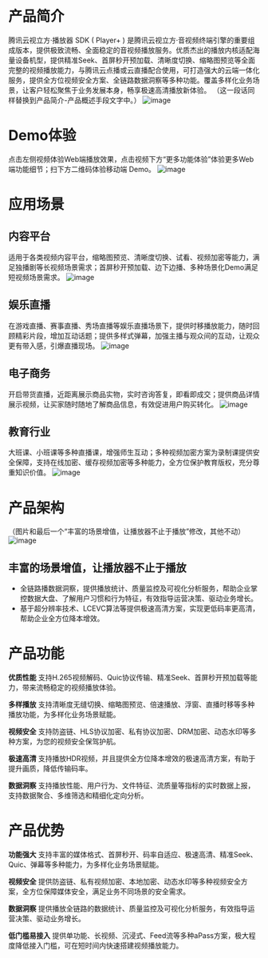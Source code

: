 

# 产品简介

腾讯云视立方·播放器 SDK ( Player+ ) 是腾讯云视立方·音视频终端引擎的重要组成版本，提供极致流畅、全面稳定的音视频播放服务。优质杰出的播放内核适配海量设备机型，提供精准Seek、首屏秒开预加载、清晰度切换、缩略图预览等全面完整的视频播放能力，与腾讯云点播或云直播配合使用，可打造强大的云端一体化服务，提供全方位视频安全方案、全链路数据洞察等多种功能。覆盖多样化业务场景，让客户轻松聚焦于业务发展本身，畅享极速高清播放新体验。
（这一段话同样替换到产品简介-产品概述手段文字中。）
![image](https://user-images.githubusercontent.com/88317062/141046851-b033542b-8664-4ec6-a110-2cfe80117a4b.png)


# Demo体验
点击左侧视频体验Web端播放效果，点击视频下方“更多功能体验”体验更多Web端功能细节；扫下方二维码体验移动端 Demo。
![image](https://user-images.githubusercontent.com/88317062/140859138-971f2dc9-f4b9-45a6-9fb5-fd62e09e081e.png)

# 应用场景
## 内容平台
适用于各类视频内容平台，缩略图预览、清晰度切换、试看、视频加密等能力，满足独播剧等长视频场景需求；首屏秒开预加载、边下边播、多种场景化Demo满足短视频场景需求。
![image](https://user-images.githubusercontent.com/88317062/140917688-2c28000d-7054-420b-8753-6e6f254bac17.png)

## 娱乐直播
在游戏直播、赛事直播、秀场直播等娱乐直播场景下，提供时移播放能力，随时回顾精彩片段，增加互动话题；提供多样式弹幕，加强主播与观众间的互动，让观众更有带入感，引爆直播现场。
![image](https://user-images.githubusercontent.com/88317062/140900003-ede16bef-7bcd-451f-be2d-307c8c3f42c9.png)


## 电子商务
开启带货直播，近距离展示商品实物，实时咨询答复，即看即成交；提供商品详情展示视频，让买家随时随地了解商品信息，有效促进用户购买转化。
![image](https://user-images.githubusercontent.com/88317062/140917805-566b19b0-a002-4395-b638-b92b01ef751a.png)


## 教育行业
大班课、小班课等多种直播课，增强师生互动；多种视频加密方案为录制课提供安全保障，支持在线加密、缓存视频加密等多种能力，全方位保护教育版权，充分尊重知识价值。
![image](https://user-images.githubusercontent.com/88317062/140917886-0b7a33e3-b214-4671-87be-57d70804c75b.png)






# 产品架构
（图片和最后一个“丰富的场景增值，让播放器不止于播放”修改，其他不动）
![image](https://user-images.githubusercontent.com/88317062/140925225-3849f709-f3f7-49a3-9000-325faef4eae4.png)

## 丰富的场景增值，让播放器不止于播放
* 全链路播数据洞察，提供播放统计、质量监控及可视化分析服务，帮助企业掌控数据大盘、了解用户习惯和行为特征，有效指导运营决策、驱动业务增长。
* 基于超分辨率技术、LCEVC算法等提供极速高清方案，实现更低码率更高清，帮助企业全方位降本增效。




# 产品功能

**优质性能**  支持H.265视频解码、Quic协议传输、精准Seek、首屏秒开预加载等能力，带来流畅稳定的视频播放体验。

**多样播放**  支持清晰度无缝切换、缩略图预览、倍速播放、浮窗、直播时移等多种播放功能，为多样化业务场景赋能。

**视频安全**  支持防盗链、HLS协议加密、私有协议加密、DRM加密、动态水印等多种方案，为您的视频安全保驾护航。

**极速高清**  支持播放HDR视频，并且提供全方位降本增效的极速高清方案，有助于提升画质，降低传输码率。

**数据洞察**  支持播放性能、用户行为、文件特征、流质量等指标的实时数据上报，支持数据聚合、多维筛选和精细化定向分析。




# 产品优势

**功能强大**
支持丰富的媒体格式、首屏秒开、码率自适应、极速高清、精准Seek、 Quic、弹幕等多种能力，为多样化业务场景赋能。

**视频安全** 
提供防盗链、私有视频加密、本地加密、动态水印等多种视频安全方案，全方位保障媒体安全，满足业务不同场景的安全需求。

**数据洞察**
提供播放全链路的数据统计、质量监控及可视化分析服务，有效指导运营决策、驱动业务增长。

**低门槛易接入**
提供单功能、长视频、沉浸式、Feed流等多种aPass方案，极大程度降低接入门槛，可在短时间内快速搭建视频播放能力。

